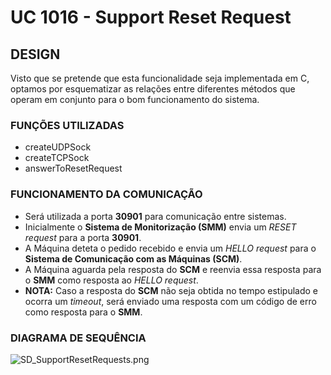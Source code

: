 # UC 1016 - Support Reset Request #

## DESIGN ##

Visto que se pretende que esta funcionalidade seja implementada em C, optamos por esquematizar as relações entre diferentes métodos que operam em conjunto para o bom funcionamento do sistema.

### FUNÇÕES UTILIZADAS ###
* createUDPSock
* createTCPSock
* answerToResetRequest

### FUNCIONAMENTO DA COMUNICAÇÃO ###
* Será utilizada a porta **30901** para comunicação entre sistemas.
* Inicialmente o **Sistema de Monitorização (SMM)** envia um *RESET request* para a porta **30901**.
* A Máquina deteta o pedido recebido e envia um *HELLO request* para o **Sistema de Comunicação com as Máquinas (SCM)**.
* A Máquina aguarda pela resposta do **SCM** e reenvia essa resposta para o **SMM** como resposta ao *HELLO request*.
* **NOTA:** Caso a resposta do **SCM** não seja obtida no tempo estipulado e ocorra um *timeout*, será enviado uma resposta com um código de erro como resposta para o **SMM**.

### DIAGRAMA DE SEQUÊNCIA ###
![SD_SupportResetRequests.png](SD_SupportResetRequests.png)